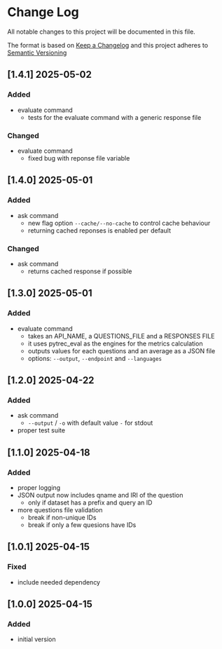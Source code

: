 <!-- markdownlint-disable MD012 MD013 MD024 MD033 -->
# Change Log

All notable changes to this project will be documented in this file.

The format is based on [Keep a Changelog](http://keepachangelog.com/) and this project adheres to [Semantic Versioning](https://semver.org/)

## [1.4.1] 2025-05-02

### Added

- evaluate command
  - tests for the evaluate command with a generic response file

### Changed

- evaluate command
  - fixed bug with reponse file variable

## [1.4.0] 2025-05-01

### Added

- ask command
  - new flag option `--cache/--no-cache` to control cache behaviour
  - returning cached reponses is enabled per default

### Changed

- ask command
  - returns cached response if possible


## [1.3.0] 2025-05-01

### Added

- evaluate command
  - takes an API_NAME, a QUESTIONS_FILE and a RESPONSES FILE
  - it uses pytrec_eval as the engines for the metrics calculation
  - outputs values for each questions and an average as a JSON file
  - options: `--output`, `--endpoint` and `--languages`


## [1.2.0] 2025-04-22

### Added

- ask command
  - `--output` / `-o` with default value `-` for stdout
- proper test suite


## [1.1.0] 2025-04-18

### Added

- proper logging
- JSON output now includes qname and IRI of the question
  - only if dataset has a prefix and query an ID
- more questions file validation
  - break if non-unique IDs
  - break if only a few quesions have IDs


## [1.0.1] 2025-04-15

### Fixed

- include needed dependency

## [1.0.0] 2025-04-15

### Added

- initial version

